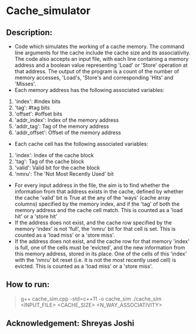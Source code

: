 # Cache_simulator
## Description:
- Code which simulates the working of a cache memory. The command line arguments for the cache include the cache size and its associativity. The code also accepts an input file, with each line containing a memory address and a boolean value representing 'Load' or 'Store' operation at that address. The output of the program is a count of the number of memory accesses, 'Load's, 'Store's and corresponding 'Hits' and 'Misses'.
- Each memory address has the following associated variables:
1. 'index': #index bits
2. 'tag': #tag bits
3. 'offset': #offset bits
4. 'addr_index': Index of the memory address
5. 'addr_tag': Tag of the memory address
6. 'addr_offset': Offset of the memory address
- Each cache cell has the following associated variables: 
1. 'index': Index of the cache block
2. 'tag': Tag of the cache block
3. 'valid': Valid bit for the cache block
4. 'nmru': The 'Not Most Recently Used' bit
- For every input address in the file, the aim is to find whether the information from that address exists in the cache, defined by whether the cache 'valid' bit is True at the any of the 'ways' (cache array columns) specified by the memory index, and if the 'tag' of both the memory address and the cache cell match. This is counted as a 'load hit' or a 'store hit'
- If the address does not exist, and the cache row specified by the memory 'index' is not 'full', the 'nmru' bit for that cell is set. This is counted as a 'load miss' or a 'store miss'.
- If the address does not exist, and the cache row for that memory 'index' is full, one of the cells must be 'evicted', and the new information from this memory address, stored in its place. One of the cells of this 'index' with the 'nmru' bit reset (i.e. it is not the most recently used cell) is evicted. This is counted as a 'load miss' or a 'store miss'.

## How to run:
> g++ cache_sim.cpp -std=c++11 -o cache_sim
> ./cache_sim <INPUT_FILE> <CACHE_SIZE> <N_WAY_ASSOCIATIVITY>

## Acknowledgement: Shreyas Joshi
